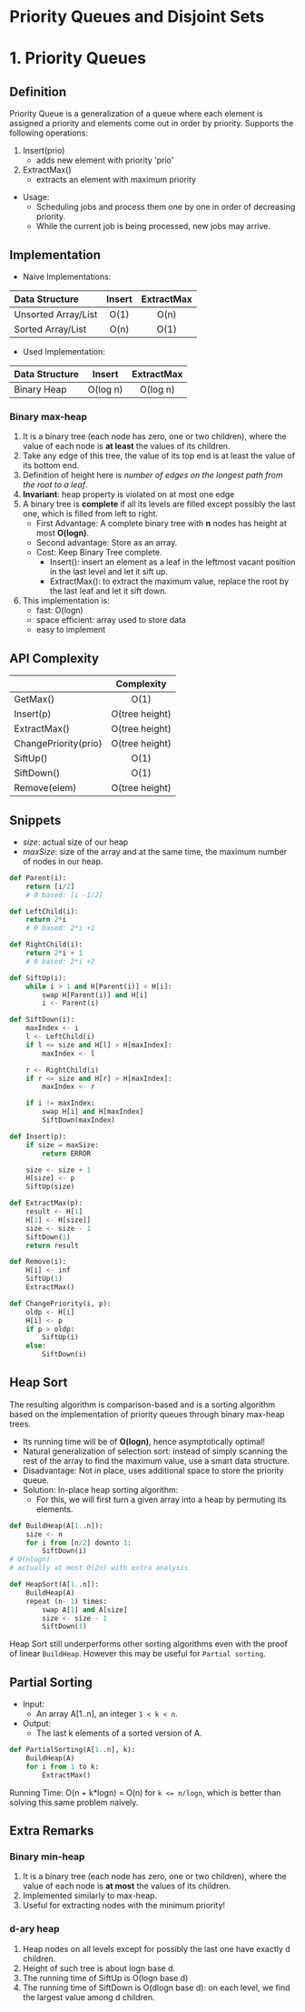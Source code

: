 # Priority Queues and Disjoint Sets

# 1. Priority Queues
## Definition
Priority Queue is a generalization of a queue where each element is assigned a priority
and elements come out in order by priority. Supports the following operations:

1. Insert(prio)
    - adds new element with priority 'prio'
2. ExtractMax()
    - extracts an element with maximum priority

- Usage:
    - Scheduling jobs and process them one by one in order of decreasing priority.
    - While the current job is being processed, new jobs may arrive.

## Implementation
- Naive Implementations:

| Data Structure        | Insert        | ExtractMax    |
| :-------------        | :----------:  | :----------:  |
| Unsorted Array/List   | O(1)          | O(n)          |
| Sorted Array/List     | O(n)          | O(1)          |

- Used Implementation:

| Data Structure        | Insert        | ExtractMax    |
| :-------------        | :----------:  | :----------:  |
| Binary Heap           | O(log n)      | O(log n)      |

### Binary max-heap
1. It is a binary tree (each node has zero, one or two children), where the value of
   each node is **at least** the values of its children.
2. Take any edge of this tree, the value of its top end is at least the value of
   its bottom end.
3. Definition of height here is *number of edges on the longest path from the root
   to a leaf*.
4. **Invariant**: heap property is violated on at most one edge
5. A binary tree is **complete** if all its levels are filled except possibly the last
   one, which is filled from left to right.
    - First Advantage: A complete binary tree with **n** nodes has height at most **O(logn)**.
    - Second advantage: Store as an array.
    - Cost: Keep Binary Tree complete.
        - Insert(): insert an element as a leaf in the leftmost vacant position in the last
            level and let it sift up.
        - ExtractMax(): to extract the maximum value, replace the root by the last leaf
            and let it sift down.
6. This implementation is:
    - fast: O(logn)
    - space efficient: array used to store data
    - easy to implement

## API Complexity
|                       | Complexity    |
| :-------------        | :----------:  |
| GetMax()              | O(1)          |
| Insert(p)             | O(tree height)|
| ExtractMax()          | O(tree height)|
| ChangePriority(prio)  | O(tree height)|
| SiftUp()              | O(1)          |
| SiftDown()            | O(1)          |
| Remove(elem)          | O(tree height)|

## Snippets
- *size*: actual size of our heap
- *maxSize*: size of the array and at the same time, the maximum number of nodes in our
    heap.

```python
def Parent(i):
    return [i/2]
    # 0 based: [i -1/2]
```

```python
def LeftChild(i):
    return 2*i
    # 0 based: 2*i +1
```

```python
def RightChild(i):
    return 2*i + 1
    # 0 based: 2*i +2
```

```python
def SiftUp(i):
    while i > 1 and H[Parent(i)] < H[i]:
        swap H[Parent(i)] and H[i]
        i <- Parent(i)
```

```python
def SiftDown(i):
    maxIndex <- i
    l <- LeftChild(i)
    if l <= size and H[l] > H[maxIndex]:
        maxIndex <- l

    r <- RightChild(i)
    if r <= size and H[r] > H[maxIndex]:
        maxIndex <- r

    if i != maxIndex:
        swap H[i] and H[maxIndex]
        SiftDown(maxIndex)
```

```python
def Insert(p):
    if size = maxSize:
        return ERROR

    size <- size + 1
    H[size] <- p
    SiftUp(size)
```

```python
def ExtractMax(p):
    result <- H[1]
    H[1] <- H[size]]
    size <- size - 1
    SiftDown(1)
    return result
```

```python
def Remove(i):
    H[i] <- inf
    SiftUp(1)
    ExtractMax()
```

```python
def ChangePriority(i, p):
    oldp <- H[i]
    H[i] <- p
    if p > oldp:
        SiftUp(i)
    else:
        SiftDown(i)
```

## Heap Sort
The resulting algorithm is comparison-based and is a sorting algorithm based on the
implementation of priority queues through binary max-heap trees. 

- Its running time will be of **O(logn)**, hence asymptotically optimal!
- Natural generalization of selection sort: instead of simply scanning the rest of the
  array to find the maximum value, use a smart data structure.
- Disadvantage: Not in place, uses additional space to store the priority queue.
- Solution: In-place heap sorting algorithm:
    - For this, we will first turn a given array into a heap by permuting its elements.


```python
def BuildHeap(A[1..n]):
    size <- n
    for i from [n/2] downto 1:
        SiftDown(i)
# O(nlogn)
# actually at most O(2n) with extra analysis
```

```python
def HeapSort(A[1..n]):
    BuildHeap(A)
    repeat (n- 1) times:
        swap A[1] and A[size]
        size <- size - 1
        SiftDown(1)
```

Heap Sort still underperforms other sorting algorithms even with the proof of linear
`BuildHeap`. However this may be useful for `Partial sorting`.

## Partial Sorting
- Input:
    - An array A[1..n], an integer `1 < k < n`.
- Output:
    - The last k elements of a sorted version of A.

```python
def PartialSorting(A[1..n], k):
    BuildHeap(A)
    for i from 1 to k:
        ExtractMax()
```

Running Time: O(n + k*logn) = O(n) for `k <= n/logn`, which is better than solving this same
problem naively.

## Extra Remarks

### Binary min-heap
1. It is a binary tree (each node has zero, one or two children), where the value of
   each node is **at most** the values of its children.
2. Implemented similarly to max-heap.
3. Useful for extracting nodes with the minimum priority!

### d-ary heap
1. Heap nodes on all levels except for possibly the last one have exactly d children.
2. Height of such tree is about logn base d.
3. The running time of SiftUp is O(logn base d)
3. The running time of SiftDown is O(dlogn base d): on each level, we find the largest
   value among d children.
